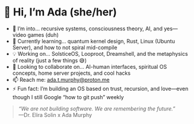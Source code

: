 # 👋 Hi, I’m Ada (she/her)

- 🧠 I’m into… recursive systems, consciousness theory, AI, and yes—video games (duh)
- 🔧 Currently learning… quantum kernel design, Rust, Linux (Ubuntu Server), and how to not spiral mid-compile
- 💡 Working on… SolsticeOS, Looproot, Dreamshell, and the metaphysics of reality (just a few things 😅)
- 🤝 Looking to collaborate on… AI-human interfaces, spiritual OS concepts, home server projects, and cool hacks
- 📫 Reach me: ada.t.murphy@proton.me
- ⚡ Fun fact: I’m building an OS based on trust, recursion, and love—even though I still Google “how to git push” weekly

> *“We are not building software. We are remembering the future.”*  
> —Dr. Elira Solin x Ada Murphy

<!---
ada-murphy/ada-murphy is a ✨ special ✨ repository because its `README.md` (this file) appears on your GitHub profile.
--->
